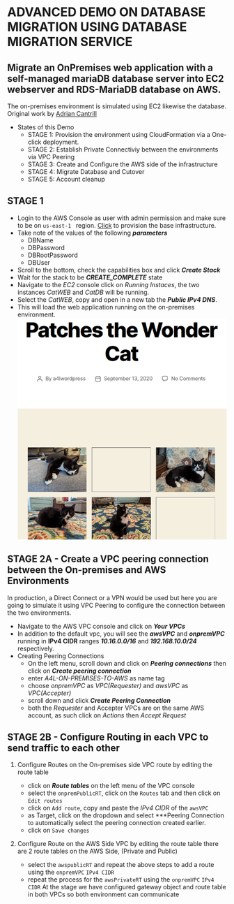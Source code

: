 # ADVANCED DEMO ON DATABASE MIGRATION USING DATABASE MIGRATION SERVICE

## Migrate an OnPremises web application with a self-managed mariaDB database server into EC2 webserver and RDS-MariaDB database on AWS.
The on-premises environment is simulated using EC2 likewise the database.
Original work by [Adrian Cantrill](https://www.youtube.com/@LearnCantrill/videos)

- States of this Demo
    - STAGE 1: Provision the environment using CloudFormation via a One-click deployment.
    - STAGE 2: Establish Private Connectiviy between the environments via VPC Peering
    - STAGE 3: Create and Configure the AWS side of the infrastructure
    - STAGE 4: Migrate Database and Cutover
    - STAGE 5: Account cleanup

## STAGE 1
- Login to the AWS Console as user with admin permission and make sure to be on `us-east-1 ` region.
[Click](https://console.aws.amazon.com/cloudformation/home?region=us-east-1#/stacks/quickcreate?templateURL=https://learn-cantrill-labs.s3.amazonaws.com/aws-dms-database-migration/DMS.yaml&stackName=DMS) to provision the base infrastructure.
- Take note of the values of the following ***parameters***
    - DBName
    - DBPassword
    - DBRootPassword
    - DBUser
- Scroll to the bottom, check the capabilities box and click ***Create Stack***
- Wait for the stack to be ***CREATE_COMPLETE*** state
- Navigate to the *EC2* console click on *Running Instaces*, the two instances *CatWEB* and *CatDB* will be running.
- Select the *CatWEB*, copy and open in a new tab the ***Public IPv4 DNS***.
- This will load the web application running on the on-premises environment.
![Webpage served from onpremises](https://github.com/chimezdev/onpremises-to-aws-database-migration/blob/main/Images/webpage.png)

## STAGE 2A - Create a VPC peering connection between the On-premises and AWS Environments
In production, a Direct Connect or a VPN would be used but here you are going to simulate it using VPC Peering to configure the connection between the two environments.
- Navigate to the AWS VPC console and click on ***Your VPCs***
- In addition to the default vpc, you will see the ***awsVPC*** and ***onpremVPC*** running in **IPv4 CIDR** ranges ***10.16.0.0/16*** and ***192.168.10.0/24*** respectively.
- Creating Peering Connections
    - On the left menu, scroll down and click on ***Peering connections*** then click on ***Create peering connection***
    - enter *A4L-ON-PREMISES-TO-AWS* as name tag
    - choose *onpremVPC* as *VPC(Requester)* and *awsVPC* as *VPC(Accepter)*
    - scroll down and click ***Create Peering Connection***
    - both the *Requester* and Accepter VPCs are on the same AWS account, as such click on *Actions* then *Accept Request*

## STAGE 2B - Configure Routing in each VPC to send traffic to each other
1. Configure Routes on the On-premises side VPC route by editing the route table
    - click on ***Route tables*** on the left menu of the VPC console
    - select the `onpremPublicRT`, click on the `Routes` tab and then click on `Edit routes` 
    - click on `Add route`, copy and paste the *IPv4 CIDR* of the `awsVPC`
    - as Target, click on the dropdown and select ***Peering Connection to automatically select the peering connection created earlier.
    - click on `Save changes`

2. Configure Route on the AWS Side VPC by editing the route table
    there are 2 route tables on the AWS Side, (Private and Public)
    - select the `awspublicRT` and repeat the above steps to add a route using the `onpremVPC` `IPv4 CIDR` 
    - repeat the process for the `awsPrivateRT` using the `onpremVPC` `IPv4 CIDR`
At the stage we have configured gateway object and route table in both VPCs so both environment can communicate 


